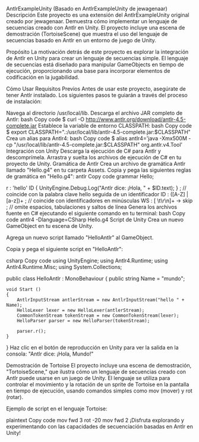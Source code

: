 
AntlrExampleUnity (Basado en AntlrExampleUnity de jewagenaar)
Descripción
Este proyecto es una extensión del AntlrExampleUnity original creado por jewagenaar. Demuestra cómo implementar un lenguaje de secuencias creado con Antlr en Unity. El proyecto incluye una escena de demostración (TortoiseScene) que muestra el uso del lenguaje de secuencias basado en Antlr en un entorno de juego de Unity.

Propósito
La motivación detrás de este proyecto es explorar la integración de Antlr en Unity para crear un lenguaje de secuencias simple. El lenguaje de secuencias está diseñado para manipular GameObjects en tiempo de ejecución, proporcionando una base para incorporar elementos de codificación en la jugabilidad.

Cómo Usar
Requisitos Previos
Antes de usar este proyecto, asegúrate de tener Antlr instalado. Los siguientes pasos te guiarán a través del proceso de instalación:

Navega al directorio /usr/local/lib.
Descarga el archivo JAR completo de Antlr:
bash
Copy code
$ curl -O http://www.antlr.org/download/antlr-4.5-complete.jar
Establece la variable de entorno CLASSPATH:
bash
Copy code
$ export CLASSPATH=".:/usr/local/lib/antlr-4.5-complete.jar:$CLASSPATH"
Crea un alias para Antlr4:
bash
Copy code
$ alias antlr4='java -Xmx500M -cp "/usr/local/lib/antlr-4.5-complete.jar:$CLASSPATH" org.antlr.v4.Tool'
Integración con Unity
Descarga la ejecución de C# para Antlr y descomprímela.
Arrastra y suelta los archivos de ejecución de C# en tu proyecto de Unity.
Gramática de Antlr
Crea un archivo de gramática Antlr llamado "Hello.g4" en tu carpeta Assets.
Copia y pega las siguientes reglas de gramática en "Hello.g4":
antlr
Copy code
grammar Hello;

r  : 'hello' ID { UnityEngine.Debug.Log("Antlr dice: ¡Hola, " + $ID.text); } ;  // coincide con la palabra clave hello seguida de un identificador
ID : ([A-Z] | [a-z])+ ; // coincide con identificadores en minúsculas
WS : [ \t\r\n]+ -> skip ; // omite espacios, tabulaciones y saltos de línea
Genera los archivos fuente en C# ejecutando el siguiente comando en tu terminal:
bash
Copy code
antlr4 -Dlanguage=CSharp Hello.g4
Script de Unity
Crea un nuevo GameObject en tu escena de Unity.

Agrega un nuevo script llamado "HelloAntlr" al GameObject.

Copia y pega el siguiente script en "HelloAntlr":

csharp
Copy code
using UnityEngine;
using Antlr4.Runtime;
using Antlr4.Runtime.Misc;
using System.Collections;

public class HelloAntlr : MonoBehaviour 
{
    public string Name = "mundo";

    void Start () 
    {
        AntlrInputStream antlerStream = new AntlrInputStream("hello " + Name);
        HelloLexer lexer = new HelloLexer(antlerStream);
        CommonTokenStream tokenStream = new CommonTokenStream(lexer);
        HelloParser parser = new HelloParser(tokenStream);

        parser.r();
    }
}
Haz clic en el botón de reproducción en Unity para ver la salida en la consola: "Antlr dice: ¡Hola, Mundo!"

Demostración de Tortoise
El proyecto incluye una escena de demostración, "TortoiseScene," que ilustra cómo un lenguaje de secuencias creado con Antlr puede usarse en un juego de Unity. El lenguaje se utiliza para controlar el movimiento y la rotación de un sprite de Tortoise en la pantalla en tiempo de ejecución, usando comandos simples como mov (mover) y rot (rotar).

Ejemplo de script en el lenguaje Tortoise:

plaintext
Copy code
mov fwd 3
rot -20
mov fwd 2
¡Disfruta explorando y experimentando con las capacidades de secuenciación basadas en Antlr en Unity!
